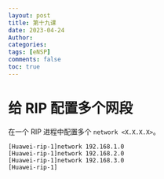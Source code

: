 ```yaml
---
layout: post
title: 第十九课
date: 2023-04-24
Author: 
categories: 
tags: [eNSP]
comments: false
toc: true
---
```


# 给 RIP 配置多个网段

在一个 RIP 进程中配置多个 `network <X.X.X.X>`。

```shell
[Huawei-rip-1]network 192.168.1.0
[Huawei-rip-1]network 192.168.2.0
[Huawei-rip-1]network 192.168.3.0
[Huawei-rip-1]
```
